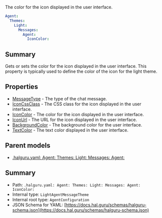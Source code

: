 <!--
title: IconColor
description: The color for the icon displayed in the user interface.
version: 1.40.7-beta.14
generated: true
date: 2025-04-29
node: This file is generated by the command-line program: `halguru manual -c -m`
-->


The color for the icon displayed in the user interface.

```yaml
Agent:
  Themes:
    Light:
      Messages:
        Agent:
          IconColor:
```

## Summary

Gets or sets the color for the icon displayed in the user interface. This property is typically used to define the color of the icon for the light theme.

## Properties

* [MessageType]((halguru)-agent-themes-light-messages-agent-messagetype.md) - The type of the chat message.
* [IconCssClass]((halguru)-agent-themes-light-messages-agent-iconcssclass.md) - The CSS class for the icon displayed in the user interface.
* [IconColor]((halguru)-agent-themes-light-messages-agent-iconcolor.md) - The color for the icon displayed in the user interface.
* [IconUrl]((halguru)-agent-themes-light-messages-agent-iconurl.md) - The URL for the icon displayed in the user interface.
* [BackgroundColor]((halguru)-agent-themes-light-messages-agent-backgroundcolor.md) - The background color for the user interface.
* [TextColor]((halguru)-agent-themes-light-messages-agent-textcolor.md) - The text color displayed in the user interface.

## Parent models

* [.halguru.yaml: Agent: Themes: Light: Messages: Agent:]((halguru)-agent-themes-light-messages-agent.md)
## Summary

* Path: `.halguru.yaml: Agent: Themes: Light: Messages: Agent: IconColor:`
* Internal type: `LightAgentMessageTheme`
* Internal root type: `AgentConfiguration`
* JSON Schema for YAML: [https://docs.hal.guru/schemas/halguru-schema.json](https://docs.hal.guru/schemas/halguru-schema.json)
